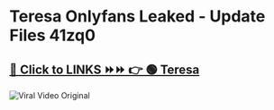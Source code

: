 
 # Teresa Onlyfans Leaked - Update Files 41zq0

## <h2><a href="https://clipsfans.com/Teresa&ref=git">🔗 Click to LINKS ⏩⏩ 👉 🟢 Teresa </a></h2>

<a href="https://clipsfans.com/Teresa&ref=git" rel="nofollow" data-target="animated-image.originalLink"><img src="https://i.ibb.co.com/xMMVF88/686577567.gif" alt="Viral Video Original" style="max-width: 100%; display: inline-block;" data-target="animated-image.originalImage"></a>

